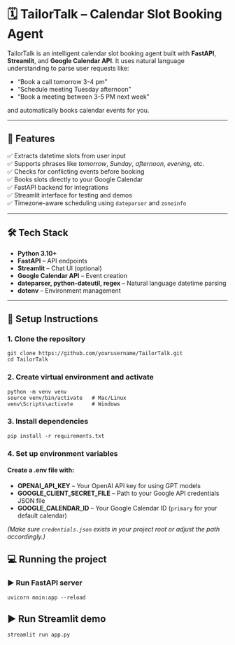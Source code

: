 # 🗓️ TailorTalk – Calendar Slot Booking Agent

TailorTalk is an intelligent calendar slot booking agent built with **FastAPI**, **Streamlit**, and **Google Calendar API**. It uses natural language understanding to parse user requests like:

- “Book a call tomorrow 3-4 pm”
- “Schedule meeting Tuesday afternoon”
- “Book a meeting between 3-5 PM next week”

and automatically books calendar events for you.

---

## 🚀 Features

✅ Extracts datetime slots from user input  
✅ Supports phrases like _tomorrow_, _Sunday_, _afternoon_, _evening_, etc.  
✅ Checks for conflicting events before booking  
✅ Books slots directly to your Google Calendar  
✅ FastAPI backend for integrations  
✅ Streamlit interface for testing and demos  
✅ Timezone-aware scheduling using `dateparser` and `zoneinfo`

---

## 🛠️ Tech Stack

- **Python 3.10+**
- **FastAPI** – API endpoints
- **Streamlit** – Chat UI (optional)
- **Google Calendar API** – Event creation
- **dateparser, python-dateutil, regex** – Natural language datetime parsing
- **dotenv** – Environment management

---

## 🔧 Setup Instructions

### 1. Clone the repository

```
git clone https://github.com/yourusername/TailorTalk.git
cd TailorTalk
```

### 2. Create virtual environment and activate

```
python -m venv venv
source venv/bin/activate   # Mac/Linux
venv\Scripts\activate      # Windows
```

### 3. Install dependencies

```
pip install -r requirements.txt
```

### 4. Set up environment variables

#### Create a .env file with:

- **OPENAI_API_KEY** – Your OpenAI API key for using GPT models
- **GOOGLE_CLIENT_SECRET_FILE** – Path to your Google API credentials JSON file
- **GOOGLE_CALENDAR_ID** – Your Google Calendar ID (`primary` for your default calendar)

_(Make sure `credentials.json` exists in your project root or adjust the path accordingly.)_

## 💻 Running the project

### ▶️ Run FastAPI server

```
uvicorn main:app --reload
```

## ▶️ Run Streamlit demo

```
streamlit run app.py
```
